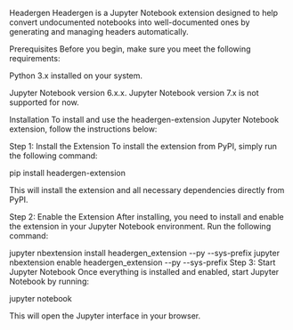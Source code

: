 Headergen
Headergen is a Jupyter Notebook extension designed to help convert undocumented notebooks into well-documented ones by generating and managing headers automatically.

Prerequisites
Before you begin, make sure you meet the following requirements:

Python 3.x installed on your system.

Jupyter Notebook version 6.x.x. Jupyter Notebook version 7.x is not supported for now.

Installation
To install and use the headergen-extension Jupyter Notebook extension, follow the instructions below:

Step 1: Install the Extension
To install the extension from PyPI, simply run the following command:

pip install headergen-extension

This will install the extension and all necessary dependencies directly from PyPI.

Step 2: Enable the Extension
After installing, you need to install and enable the extension in your Jupyter Notebook environment. Run the following command:

jupyter nbextension install headergen_extension --py --sys-prefix
jupyter nbextension enable headergen_extension --py --sys-prefix
Step 3: Start Jupyter Notebook
Once everything is installed and enabled, start Jupyter Notebook by running:

jupyter notebook

This will open the Jupyter interface in your browser.
